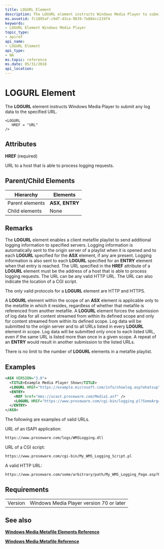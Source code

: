 ```yaml
---
title: LOGURL Element
description: The LOGURL element instructs Windows Media Player to submit any log data to the specified URL.
ms.assetid: fc1895af-c9d7-43ca-9839-7e884cc219f4
keywords:
- LOGURL Element Windows Media Player
topic_type:
- apiref
api_name:
- LOGURL Element
api_type:
- NA
ms.topic: reference
ms.date: 05/31/2018
api_location: 
---
```


# LOGURL Element

The **LOGURL** element instructs Windows Media Player to submit any log data to the specified URL.

``` syntax
<LOGURL
   HREF = "URL"
/>
```

## Attributes

**HREF** (required)

URL to a host that is able to process logging requests.

## Parent/Child Elements



| Hierarchy       | Elements           |
|-----------------|--------------------|
| Parent elements | **ASX**, **ENTRY** |
| Child elements  | None               |



 

## Remarks

The **LOGURL** element enables a client metafile playlist to send additional logging information to specified servers. Logging information is automatically sent to the origin server of a playlist when it is opened and to each **LOGURL** specified for the **ASX** element, if any are present. Logging information is also sent to each **LOGURL** specified for an **ENTRY** element when that entry is reached. The URL specified in the **HREF** attribute of a **LOGURL** element must be the address of a host that is able to process logging requests. The URL can be any valid HTTP URL. The URL can also indicate the location of a CGI script.

The only valid protocols for a **LOGURL** element are HTTP and HTTPS.

A **LOGURL** element within the scope of an **ASX** element is applicable only to the metafile in which it resides, regardless of whether that metafile is referenced from another metafile. A **LOGURL** element forces the submission of log data for all content streamed from within its defined scope and only for content streamed from within its defined scope. Log data will be submitted to the origin server and to all URLs listed in every **LOGURL** element in scope. Log data will be submitted only once to each listed URL, even if the same URL is listed more than once in a given scope. A repeat of an **ENTRY** would result in another submission to the listed URLs.

There is no limit to the number of **LOGURL** elements in a metafile playlist.

## Examples


```XML
<ASX VERSION="3.0">
  <TITLE>Example Media Player Show</TITLE>
  <LOGURL HREF="https://example.microsoft.com/info/showlog.asp?whatsup" />
  <ENTRY>
    <REF href="mms://ucast.proseware.com/Media1.asf" />
    <LOGURL HREF="https://www.proseware.com/cgi-bin/logging.pl?SomeArg=SomeVal"/>
  </ENTRY>
</ASX>
```



The following are examples of valid URLs.

URL of an ISAPI application:


```XML
https://www.proseware.com/logs/WMSLogging.dll
```



URL of a CGI script:


```XML
https://www.proseware.com/cgi-bin/My_WMS_Logging_Script.pl
```



A valid HTTP URL:


```XML
https://www.proseware.com/some/arbitrary/path/My_WMS_Logging_Page.asp?PubPoint=FooPubPoint&AnotherName=AnotherValue
```



## Requirements



|                    |                                                     |
|--------------------|-----------------------------------------------------|
| Version<br/> | Windows Media Player version 70 or later<br/> |



## See also

<dl> <dt>

[**Windows Media Metafile Elements Reference**](windows-media-metafile-elements-reference.md)
</dt> <dt>

[**Windows Media Metafile Reference**](windows-media-metafile-reference.md)
</dt> </dl>

 

 





